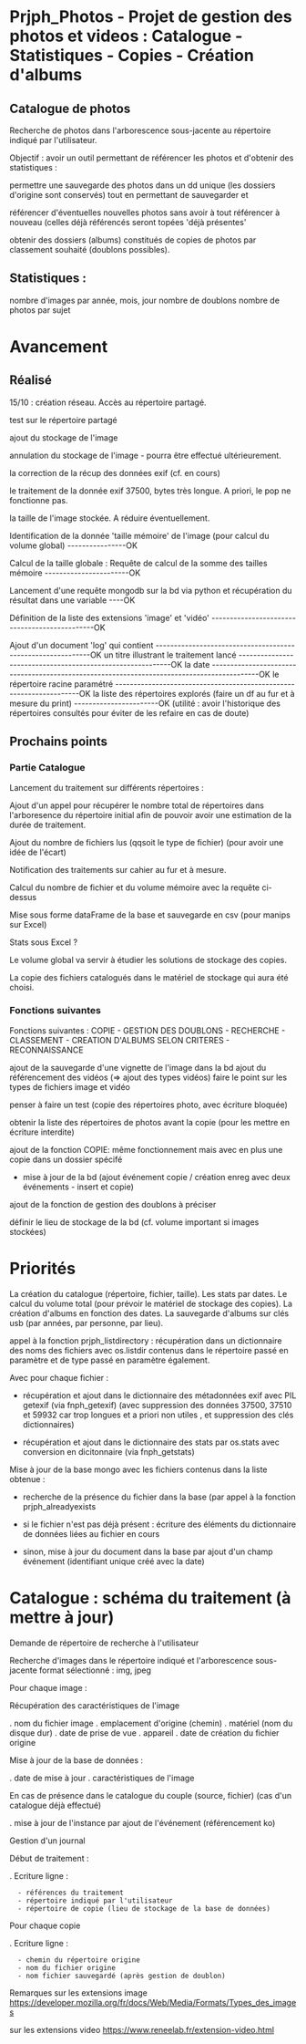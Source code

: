 # Prjph_Photos - Projet de gestion des photos et videos : Catalogue - Statistiques - Copies - Création d'albums

## Catalogue de photos

Recherche de photos dans l'arborescence sous-jacente au répertoire indiqué par l'utilisateur.

Objectif : avoir un outil permettant de référencer les photos et d'obtenir des statistiques :

permettre une sauvegarde des photos dans un dd unique (les dossiers d'origine sont conservés) tout en permettant de sauvegarder et

référencer d'éventuelles nouvelles photos sans avoir à tout référencer à nouveau (celles déjà référencés seront topées 'déjà présentes'

obtenir des dossiers (albums) constitués de copies de photos par classement souhaité (doublons possibles).

## Statistiques :

nombre d'images par année, mois, jour
nombre de doublons
nombre de photos par sujet


# Avancement

## Réalisé

15/10 : création réseau. Accès au répertoire partagé.

test sur le répertoire partagé

ajout du stockage de l'image

annulation du stockage de l'image - pourra être effectué ultérieurement.

la correction de la récup des données exif (cf. en cours)

le traitement de la donnée exif 37500, bytes très longue. A priori, le pop ne fonctionne pas.

la taille de l'image stockée. A réduire éventuellement.

Identification de la donnée 'taille mémoire' de l'image (pour calcul du volume global) ----------------OK

Calcul de la taille globale : Requête de calcul de la somme des tailles mémoire -----------------------OK

Lancement d'une requête mongodb sur la bd via python et récupération du résultat dans une variable ----OK

Définition de la liste des extensions 'image' et 'vidéo' ----------------------------------------------OK

Ajout d'un document 'log' qui contient ------------------------------------------------------------OK
un titre illustrant le traitement lancé -----------------------------------------------------------OK
la date -------------------------------------------------------------------------------------------OK
le répertoire racine paramétré --------------------------------------------------------------------OK
la liste des répertoires explorés (faire un df au fur et à mesure du print) -----------------------OK
(utilité : avoir l'historique des répertoires consultés pour éviter de les refaire en cas de doute)

## Prochains points

### Partie Catalogue

Lancement du traitement sur différents répertoires :

Ajout d'un appel pour récupérer le nombre total de répertoires dans l'arboresence du répertoire initial afin de pouvoir avoir une estimation de la durée de traitement.

Ajout du nombre de fichiers lus (qqsoit le type de fichier) (pour avoir une idée de l'écart)

Notification des traitements sur cahier au fur et à mesure.

Calcul du nombre de fichier et du volume mémoire avec la requête ci-dessus

Mise sous forme dataFrame de la base et sauvegarde en csv (pour manips sur Excel)

Stats sous Excel ?

Le volume global va servir à étudier les solutions de stockage des copies.

La copie des fichiers catalogués dans le matériel de stockage qui aura été choisi.

### Fonctions suivantes

Fonctions suivantes : COPIE - GESTION DES DOUBLONS - RECHERCHE - CLASSEMENT - CREATION D'ALBUMS SELON CRITERES - RECONNAISSANCE

ajout de la sauvegarde d'une vignette de l'image dans la bd ajout du référencement des vidéos (=> ajout des types vidéos) faire le point sur les types de fichiers image et vidéo

penser à faire un test (copie des répertoires photo, avec écriture bloquée)

obtenir la liste des répertoires de photos avant la copie (pour les mettre en écriture interdite)

ajout de la fonction COPIE: même fonctionnement mais avec en plus une copie dans un dossier spécifé

+ mise à jour de la bd (ajout événement copie / création enreg avec deux événements - insert et copie)

ajout de la fonction de gestion des doublons à préciser

définir le lieu de stockage de la bd (cf. volume important si images stockées)

# Priorités

La création du catalogue (répertoire, fichier, taille). Les stats par dates. Le calcul du volume total (pour prévoir le matériel de stockage des copies). La création d'albums en fonction des dates. La sauvegarde d'albums sur clés usb (par années, par personne, par lieu).

appel à la fonction prjph_listdirectory : récupération dans un dictionnaire des noms des fichiers avec os.listdir contenus dans le répertoire passé en paramètre et de type passé en paramètre également.

Avec pour chaque fichier :

- récupération et ajout dans le dictionnaire des métadonnées exif avec PIL getexif (via fnph_getexif)
  (avec suppression des données 37500, 37510 et 59932 car trop longues et a priori non utiles
  , et suppression des clés dictionnaires)

- récupération et ajout dans le dictionnaire des stats par os.stats avec conversion en dicitonnaire (via fnph_getstats)

Mise à jour de la base mongo avec les fichiers contenus dans la liste obtenue :

- recherche de la présence du fichier dans la base (par appel à la fonction prjph_alreadyexists

- si le fichier n'est pas déjà présent : écriture des éléments du dictionnaire de données liées au fichier en cours 

- sinon, mise à jour du document dans la base par ajout d'un champ événement (identifiant unique créé avec la date)


# Catalogue : schéma du traitement (à mettre à jour)

Demande de répertoire de recherche à l'utilisateur

Recherche d'images dans le répertoire indiqué et l'arborescence sous-jacente format sélectionné : img, jpeg

Pour chaque image :

Récupération des caractéristiques de l'image

. nom du fichier image . emplacement d'origine (chemin) . matériel (nom du disque dur) . date de prise de vue . appareil . date de création du fichier origine

Mise à jour de la base de données :

. date de mise à jour . caractéristiques de l'image

En cas de présence dans le catalogue du couple (source, fichier) (cas d'un catalogue déjà effectué)

. mise à jour de l'instance par ajout de l'événement (référencement ko)

Gestion d'un journal

Début de traitement :

  . Ecriture ligne :

      - références du traitement
      - répertoire indiqué par l'utilisateur
      - répertoire de copie (lieu de stockage de la base de données)

Pour chaque copie

  . Ecriture ligne : 

      - chemin du répertoire origine
      - nom du fichier origine
      - nom fichier sauvegardé (après gestion de doublon)
Remarques sur les extensions image https://developer.mozilla.org/fr/docs/Web/Media/Formats/Types_des_images

sur les extensions video https://www.reneelab.fr/extension-video.html
